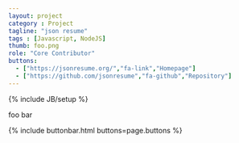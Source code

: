 ```yaml
---
layout: project
category : Project
tagline: "json resume"
tags : [Javascript, NodeJS]
thumb: foo.png
role: "Core Contributor"
buttons:
  - ["https://jsonresume.org/","fa-link","Homepage"]
  - ["https://github.com/jsonresume","fa-github","Repository"]
---
```

{% include JB/setup %}

foo bar

{% include buttonbar.html buttons=page.buttons %}

